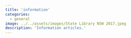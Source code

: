 ```yaml
---
title: 'information'
categories:
  - general
image: ../../assets/images/State Library NSW 2017.jpeg
description: 'Information articles.'
---
```

